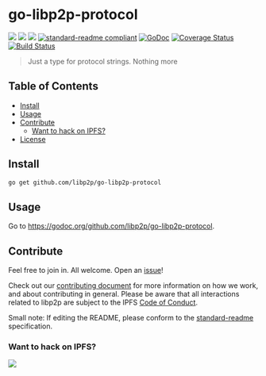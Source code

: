 # go-libp2p-protocol

[![](https://img.shields.io/badge/made%20by-Protocol%20Labs-blue.svg?style=flat-square)](http://ipn.io)
[![](https://img.shields.io/badge/project-libp2p-blue.svg?style=flat-square)](http://github.com/libp2p/libp2p)
[![](https://img.shields.io/badge/freenode-%23ipfs-blue.svg?style=flat-square)](http://webchat.freenode.net/?channels=%23ipfs)
[![standard-readme compliant](https://img.shields.io/badge/standard--readme-OK-green.svg?style=flat-square)](https://github.com/RichardLitt/standard-readme)
[![GoDoc](https://godoc.org/github.com/ipfs/go-libp2p-protocol?status.svg)](https://godoc.org/github.com/ipfs/go-libp2p-protocol)
[![Coverage Status](https://coveralls.io/repos/github/ipfs/go-libp2p-protocol/badge.svg?branch=master)](https://coveralls.io/github/ipfs/go-libp2p-protocol?branch=master)
[![Build Status](https://travis-ci.org/ipfs/go-libp2p-protocol.svg?branch=master)](https://travis-ci.org/ipfs/go-libp2p-protocol)

> Just a type for protocol strings. Nothing more

## Table of Contents

- [Install](#install)
- [Usage](#usage)
- [Contribute](#contribute)
  - [Want to hack on IPFS?](#want-to-hack-on-ipfs)
- [License](#license)

## Install

```sh
go get github.com/libp2p/go-libp2p-protocol
```

## Usage

Go to https://godoc.org/github.com/libp2p/go-libp2p-protocol.

## Contribute

Feel free to join in. All welcome. Open an [issue](https://github.com/ipfs/go-libp2p-protocol/issues)!

Check out our [contributing document](https://github.com/libp2p/community/blob/master/CONTRIBUTE.md) for more information on how we work, and about contributing in general. Please be aware that all interactions related to libp2p are subject to the IPFS [Code of Conduct](https://github.com/ipfs/community/blob/master/code-of-conduct.md).

Small note: If editing the README, please conform to the [standard-readme](https://github.com/RichardLitt/standard-readme) specification.

### Want to hack on IPFS?

[![](https://cdn.rawgit.com/jbenet/contribute-ipfs-gif/master/img/contribute.gif)](https://github.com/ipfs/community/blob/master/contributing.md)

